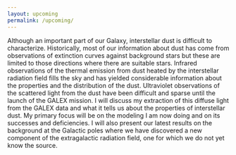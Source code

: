 ```yaml
---
layout: upcoming
permalink: /upcoming/
---
```


Although an important part of our Galaxy, interstellar dust is difficult to characterize. Historically, most of our information about dust has come from observations of extinction curves against background stars but these are limited to those directions where there are suitable stars. Infrared observations of the thermal emission from dust heated by the interstellar radiation field fills the sky and has yielded considerable information about the properties and the distribution of the dust. Ultraviolet observations of the scattered light from the dust have been difficult and sparse until the launch of the GALEX mission. I will discuss my extraction of this diffuse light from the GALEX data and what it tells us about the properties of interstellar dust. My primary focus will be on the modeling I am now doing and on its successes and deficiencies. I will also present our latest results on the background at the Galactic poles where we have discovered a new component of the extragalactic radiation field, one for which we do not yet know the source.

